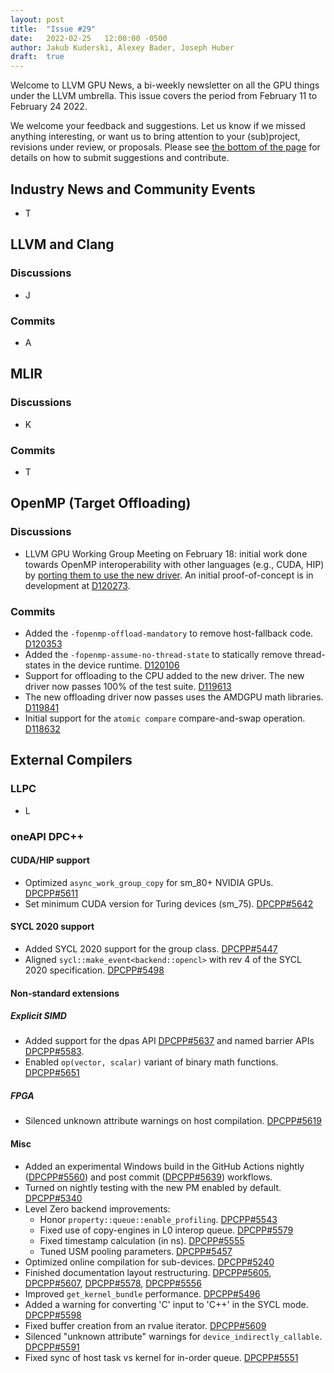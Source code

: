 ```yaml
---
layout: post
title:  "Issue #29"
date:   2022-02-25   12:00:00 -0500
author: Jakub Kuderski, Alexey Bader, Joseph Huber
draft:  true
---
```


Welcome to LLVM GPU News, a bi-weekly newsletter on all the GPU things under the LLVM umbrella.
This issue covers the period from February 11 to February 24 2022.

We welcome your feedback and suggestions. Let us know if we missed anything interesting, or want us to bring attention to your (sub)project, revisions under review, or proposals. Please see [the bottom of the page](https://llvm-gpu-news.github.io/about/) for details on how to submit suggestions and contribute.


## Industry News and Community Events

*  T


##  LLVM and Clang

### Discussions

*  J

### Commits

*  A


## MLIR

### Discussions

*  K

### Commits

*  T


## OpenMP (Target Offloading)

### Discussions

*  LLVM GPU Working Group Meeting on February 18: initial work done towards OpenMP interoperability with other languages (e.g., CUDA, HIP) by [porting them to use the new driver](https://docs.google.com/presentation/d/1QXKSdBWhLaUHyrI-dgd2yHMux3w_q2EF2sROyO0u52k/edit?usp=sharing). An initial proof-of-concept is in development at [D120273](https://reviews.llvm.org/D120273).

### Commits

*  Added the `-fopenmp-offload-mandatory` to remove host-fallback code. [D120353](https://reviews.llvm.org/D120353)
*  Added the `-fopenmp-assume-no-thread-state` to statically remove thread-states in the device runtime. [D120106](https://reviews.llvm.org/D120106)
*  Support for offloading to the CPU added to the new driver. The new driver now passes 100% of the test suite. [D119613](https://reviews.llvm.org/D119613)
*  The new offloading driver now passes uses the AMDGPU math libraries. [D119841](https://reviews.llvm.org/D119841)
*  Initial support for the `atomic compare` compare-and-swap operation. [D118632](https://reviews.llvm.org/D118632)


## External Compilers

### LLPC

*  L

### oneAPI DPC++

#### CUDA/HIP support

*  Optimized `async_work_group_copy` for sm_80+ NVIDIA GPUs. [DPCPP#5611](https://github.com/intel/llvm/pull/5611)
*  Set minimum CUDA version for Turing devices (sm_75). [DPCPP#5642](https://github.com/intel/llvm/pull/5642)

#### SYCL 2020 support

*  Added SYCL 2020 support for the group class. [DPCPP#5447](https://github.com/intel/llvm/pull/5447)
*  Aligned `sycl::make_event<backend::opencl>` with rev 4 of the SYCL 2020 specification. [DPCPP#5498](https://github.com/intel/llvm/pull/5498)

#### Non-standard extensions

##### Explicit SIMD

*  Added support for the dpas API [DPCPP#5637](https://github.com/intel/llvm/pull/5637) and named barrier APIs [DPCPP#5583](https://github.com/intel/llvm/pull/5583).
*  Enabled `op(vector, scalar)` variant of binary math functions. [DPCPP#5651](https://github.com/intel/llvm/pull/5651)

##### FPGA

*  Silenced unknown attribute warnings on host compilation. [DPCPP#5619](https://github.com/intel/llvm/pull/5619)

#### Misc

*  Added an experimental Windows build in the GitHub Actions nightly ([DPCPP#5560](https://github.com/intel/llvm/pull/5560)) and post commit ([DPCPP#5639](https://github.com/intel/llvm/pull/5639)) workflows.
*  Turned on nightly testing with the new PM enabled by default. [DPCPP#5340](https://github.com/intel/llvm/pull/5340)
*  Level Zero backend improvements:
   *  Honor `property::queue::enable_profiling`. [DPCPP#5543](https://github.com/intel/llvm/pull/5543)
   *  Fixed use of copy-engines in L0 interop queue. [DPCPP#5579](https://github.com/intel/llvm/pull/5579)
   *  Fixed timestamp calculation (in ns). [DPCPP#5555](https://github.com/intel/llvm/pull/5555)
   *  Tuned USM pooling parameters. [DPCPP#5457](https://github.com/intel/llvm/pull/5457)
*  Optimized online compilation for sub-devices. [DPCPP#5240](https://github.com/intel/llvm/pull/5240)
*  Finished documentation layout restructuring. [DPCPP#5605](https://github.com/intel/llvm/pull/5605), [DPCPP#5607](https://github.com/intel/llvm/pull/5607), [DPCPP#5578](https://github.com/intel/llvm/pull/5578), [DPCPP#5556](https://github.com/intel/llvm/pull/5556)
*  Improved `get_kernel_bundle` performance. [DPCPP#5496](https://github.com/intel/llvm/pull/5496)
*  Added a warning for converting 'C' input to 'C++' in the SYCL mode. [DPCPP#5598](https://github.com/intel/llvm/pull/5598)
*  Fixed buffer creation from an rvalue iterator. [DPCPP#5609](https://github.com/intel/llvm/pull/5609)
*  Silenced "unknown attribute" warnings for `device_indirectly_callable`. [DPCPP#5591](https://github.com/intel/llvm/pull/5591)
*  Fixed sync of host task vs kernel for in-order queue. [DPCPP#5551](https://github.com/intel/llvm/pull/5551)
